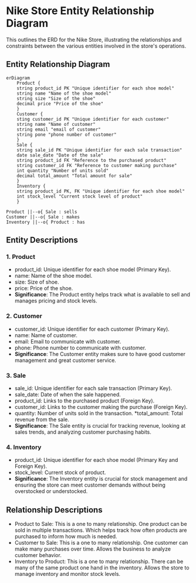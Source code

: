 # Nike Store Entity Relationship Diagram 
This outlines the ERD for the Nike Store, illustrating the relationships and constraints between the various entities involved in the store's operations.
## Entity Relationship Diagram 
```mermaid 
erDiagram 
    Product {
    string product_id PK "Unique identifier for each shoe model"
    string name "Name of the shoe model" 
    string size "Size of the shoe" 
    decimal price "Price of the shoe"
    }
    Customer {
    sting customer_id PK "Unique identifier for each customer"
    string name "Name of customer"
    string email "email of customer"
    string pone "phone number of customer" 
    } 
    Sale {
    string sale_id PK "Unique identifier for each sale transaction"
    date sale_date "Date of the sale"
    string product_id FK "Reference to the purchased product"
    string customer_id FK "Reference to customer making purchase"
    int quantity "Number of units sold"
    decimal total_amount "Total amount for sale" 
    }
    Inventory {
    string product_id PK, FK "Unique identifier for each shoe model"
    int stock_level "Current stock level of product" 
    }

Product ||--o{ Sale : sells
Customer ||--o{ Sale : makes
Inventory ||--o{ Product : has
```

## Entity Descriptions 
### 1. Product 
* product_id: Unique identifier for each shoe model (Primary Key).
* name: Name of the shoe model. 
* size: Size of shoe.
* price: Price of the shoe. 
* **Significance**: The Product entity helps track what is available to sell and manages pricing and stock levels. 
### 2. Customer 
* customer_id: Unique identifier for each customer (Primary Key). 
* name: Name of customer.
* email: Email to communicate with customer. 
* phone: Phone number to communicate with customer. 
* **Significance**: The Customer entity makes sure to have good customer management and great customer service. 
### 3. Sale 
* sale_id: Unique identifier for each sale transaction (Primary Key).
* sale_date: Date of when the sale happened.
* product_id: Links to the purchased product (Foreign Key).
* customer_id: Links to the customer making the purchase (Foreign Key). 
* quantity: Number of units sold in the transaction. 
*total_amount: Total revenue from the sale. 
* **Significance**: The Sale entity is crucial for tracking revenue, looking at sales trends, and analyzing customer purchasing habits.
### 4. Inventory 
* product_id: Unique identifier for each shoe model (Primary Key and Foreign Key).
* stock_level: Current stock of product. 
* **Significance**: The Inventory entity is crucial for stock management and ensuring the store can meet customer demands without being overstocked or understocked. 

## Relationship Descriptions 
* Product to Sale: This is a one to many relationship. One product can be sold in multiple transactions. Which helps track how often products are purchased to inform how much is needed. 
* Customer to Sale: This is a one to many relationship. One customer can make many purchases over time. Allows the business to analyze customer behavior. 
* Inventory to Product: This is a one to many relationship. There can be many of the same product one hand in the inventory. Allows the store to manage inventory and monitor stock levels. 
